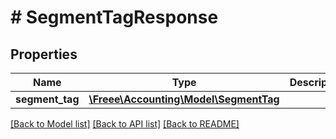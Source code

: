 # # SegmentTagResponse

## Properties

Name | Type | Description | Notes
------------ | ------------- | ------------- | -------------
**segment_tag** | [**\Freee\Accounting\Model\SegmentTag**](SegmentTag.md) |  |

[[Back to Model list]](../../README.md#models) [[Back to API list]](../../README.md#endpoints) [[Back to README]](../../README.md)
